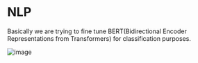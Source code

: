 # NLP
Basically we are trying to fine tune BERT(Bidirectional Encoder Representations from Transformers) for classification purposes.

![image](https://user-images.githubusercontent.com/111722880/218646490-a0ec9456-97b2-4dfe-8e83-aa0a53e36ba6.png)


